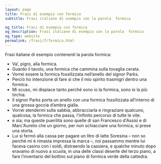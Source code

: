 ```yaml
---
layout: page
title: Frasi di esempio con formica 
subtitle: Frasi italiane di esempio con la parola  formica

og_title: Frasi di esempio con formica 
og_description: Frasi italiane di esempio con la parola  formica
og_type: website
permalink: /frasi/f/formica.html
---
```


Frasi italiane di esempio contenenti la parola formica:


- Va’, pigro, alla formica.
- Guardo il tavolo, una formica che cammina sulla tovaglia cerata.
- Vorrei essere la formica fossilizzata nell’anello del signor Parks.
- Perciò ho intenzione di fare sì che il mio spirito trasmigri dentro una formica.
- Mi scuso, mi dispiace tanto perché sono io la formica, sono io la più tirchia.
- Il signor Parks porta un anello con una formica fossilizzata all’interno di una grossa goccia d’ambra gialla.
- Vorrei stendermi sulla sabbia, abbracciarla e ringraziare qualcuno, qualcosa, la formica che passa, l'infinito percorso di tutte le vite.
- e sia; ma queste puerilità sono quelle di san Francesco d'Assisi e di Marc'Aurelio che un giorno, per non schiacciare una formica, si prese una storta.
- Lui si fermò alla cassa per pagare un litro di latte Soresina – non so perché mi è rimasta impressa la marca –, noi passammo mentre lui faceva casino con i soldi, distraendo la cassiera, e qualche minuto dopo eravamo di nuovo a scuola, in una delle classi deserte del terzo piano, a fare l’inventario del bottino sul piano di formica verde della cattedra.
